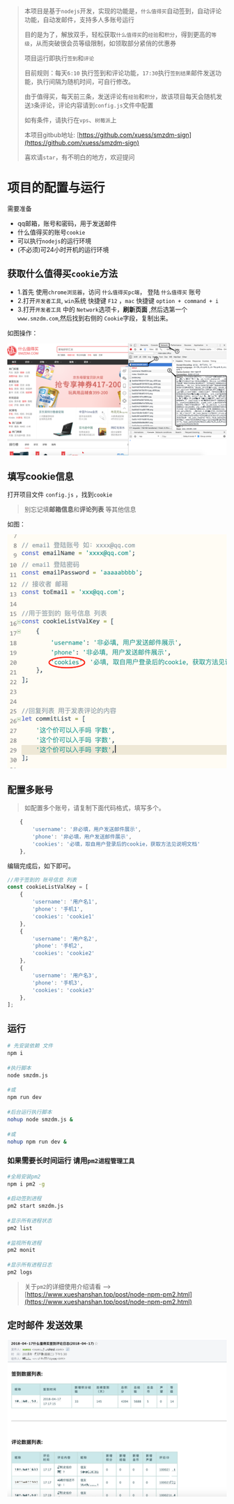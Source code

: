 >本项目是基于`nodejs`开发，实现的功能是，`什么值得买`自动签到，自动评论功能，自动发邮件，支持多人多账号运行
>
>目的是为了，解放双手，轻松获取`什么值得买`的`经验`和`积分`，得到更高的`等级`，从而突破很会员等级限制，如领取部分紧俏的优惠券
>
>项目运行即执行`签到`和`评论`
>
>目前规则：每天`6:10` 执行签到和评论功能，`17:30`执行`签到结果`邮件发送功能，执行间隔为随机时间，可自行修改。
>
>由于值得买，每天前三条，发送评论有`经验`和`积分`，故该项目每天会随机发送`3`条评论，评论内容请到`config.js`文件中配置
>
>
>如有条件，请执行在`vps`、`树莓派`上
>
>本项目gitbub地址: [https://github.com/xuess/smzdm-sign](https://github.com/xuess/smzdm-sign)
>
>喜欢请`star`，有不明白的地方，欢迎提问
>


# 项目的配置与运行

需要准备

* qq邮箱，账号和密码，用于发送邮件
* 什么值得买的账号`cookie`
* 可以执行`nodejs`的运行环境
* (不必须)可24小时开机的运行环境



## 获取什么值得买`cookie`方法

* 1.首先 使用`chrome浏览器`，访问 `什么值得买pc端`， 登陆 `什么值得买` 账号
* 2.打开`开发者工具`, `win`系统 快捷键 `F12` ，`mac` 快捷键 `option + command + i`
* 3.打开`开发者工具` 中的 `Network`选项卡，**刷新页面** ,然后选第一个 `www.smzdm.com`,然后找到右侧的 `Cookie`字段，复制出来。 


如图操作：

![](img/smzdm-cookie.png)


## 填写cookie信息

打开项目文件 `config.js` ，找到`cookie`

> 别忘记填**邮箱信息**和**评论列表** 等其他信息

如图：

![](img/config.png)

## 配置多账号

> 如配置多个账号，请复制下面代码格式，填写多个。


```javascript
	{
		'username': '非必填，用户发送邮件展示',
		'phone': '非必填，用户发送邮件展示',
		'cookies': '必填，取自用户登录后的cookie，获取方法见说明文档'
	},
```

编辑完成后，如下即可。

```javascript
//用于签到的 账号信息 列表
const cookieListValKey = [
	{
		'username': '用户名1',
		'phone': '手机1',
		'cookies': 'cookie1'
	},
	{
		'username': '用户名2',
		'phone': '手机2',
		'cookies': 'cookie2'
	},
	{
		'username': '用户名3',
		'phone': '手机3',
		'cookies': 'cookie3'
	},
];

```



## 运行 

```bash
# 先安装依赖 文件
npm i

#执行脚本
node smzdm.js

#或
npm run dev

#后台运行执行脚本
nohup node smzdm.js &

#或
nohup npm run dev &

```

### 如果需要长时间运行 请用`pm2进程管理工具`

```bash
#全局安装pm2
npm i pm2 -g 

#启动签到进程
pm2 start smzdm.js

#显示所有进程状态
pm2 list 

#监视所有进程
pm2 monit              

#显示所有进程日志
pm2 logs

```

> 关于`pm2`的详细使用介绍请看  --> [https://www.xueshanshan.top/post/node-npm-pm2.html](https://www.xueshanshan.top/post/node-npm-pm2.html)


## 定时邮件 发送效果

![](img/email.png) 



